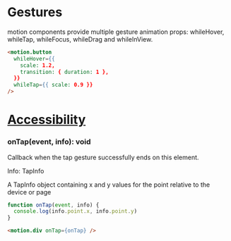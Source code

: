 # Gestures

motion components provide multiple gesture animation props: whileHover, whileTap, whileFocus, whileDrag and whileInView.

```html
<motion.button
  whileHover={{
    scale: 1.2,
    transition: { duration: 1 },
  }}
  whileTap={{ scale: 0.9 }}
/>
```

# [Accessibility](https://www.framer.com/motion/gestures/)
### onTap(event, info): void
Callback when the tap gesture successfully ends on this element.

Info: TapInfo

A TapInfo object containing x and y values for the point relative to the device or page

```jsx
function onTap(event, info) {
  console.log(info.point.x, info.point.y)
}
```

```html
<motion.div onTap={onTap} />
```

